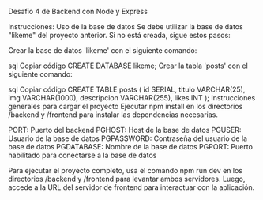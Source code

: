 Desafío 4 de Backend con Node y Express

Instrucciones:
Uso de la base de datos
Se debe utilizar la base de datos "likeme" del proyecto anterior. Si no está creada, sigue estos pasos:

Crear la base de datos 'likeme' con el siguiente comando:

sql
Copiar código
CREATE DATABASE likeme;
Crear la tabla 'posts' con el siguiente comando:

sql
Copiar código
CREATE TABLE posts (
    id SERIAL,
    titulo VARCHAR(25),
    img VARCHAR(1000),
    descripcion VARCHAR(255),
    likes INT
);
Instrucciones generales para cargar el proyecto
Ejecutar npm install en los directorios /backend y /frontend para instalar las dependencias necesarias.



PORT: Puerto del backend
PGHOST: Host de la base de datos
PGUSER: Usuario de la base de datos
PGPASSWORD: Contraseña del usuario de la base de datos
PGDATABASE: Nombre de la base de datos
PGPORT: Puerto habilitado para conectarse a la base de datos

Para ejecutar el proyecto completo, usa el comando npm run dev en los directorios /backend y /frontend para levantar ambos servidores. Luego, accede a la URL del servidor de frontend para interactuar con la aplicación.

